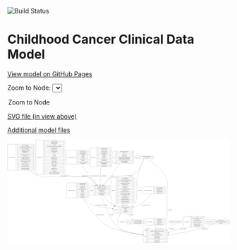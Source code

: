 <link rel='stylesheet' href="assets/style.css">
<link rel='stylesheet' href="https://unpkg.com/leaflet@1.5.1/dist/leaflet.css" integrity="sha512-xwE/Az9zrjBIphAcBb3F6JVqxf46+CDLwfLMHloNu6KEQCAWi6HcDUbeOfBIptF7tcCzusKFjFw2yuvEpDL9wQ==" crossorigin="">
<script type="text/javascript" src="https://code.jquery.com/jquery-3.2.1.min.js"></script>
<script type="text/javascript"  src="https://unpkg.com/leaflet@1.5.1/dist/leaflet.js"></script>
<script type="text/javascript" src="assets/actions.js"></script>

![Build Status](https://github.com/CBIIT/c3d-model/actions/workflows/model-test-and-deploy.yml/badge.svg)

# Childhood Cancer Clinical Data Model

[View model on GitHub Pages](https://cbiit.github.io/c3d-model/)


Zoom to Node: <select id="node_select">
  <option value="">Zoom to Node</option>
</select>
<div id="model"></div>

<p>
<a href="./model-desc/c3d-model.svg">SVG file (in view above)</a>
<p>
<a href="./model-desc">Additional model files</a>
<div id='graph' style='display:off;'>
<svg width="3748pt" height="1735pt"
 viewBox="0.00 0.00 3748.00 1735.00" xmlns="http://www.w3.org/2000/svg" xmlns:xlink="http://www.w3.org/1999/xlink">
<g id="graph0" class="graph" transform="scale(1 1) rotate(0) translate(4 1731)">
<title>Perl</title>
<polygon fill="#ffffff" stroke="transparent" points="-4,4 -4,-1731 3744,-1731 3744,4 -4,4"/>
<!-- clinical_measure_file -->
<g id="node1" class="node">
<title>clinical_measure_file</title>
<path fill="none" stroke="#000000" d="M1004.5,-754.5C1004.5,-754.5 1356.5,-754.5 1356.5,-754.5 1362.5,-754.5 1368.5,-760.5 1368.5,-766.5 1368.5,-766.5 1368.5,-995.5 1368.5,-995.5 1368.5,-1001.5 1362.5,-1007.5 1356.5,-1007.5 1356.5,-1007.5 1004.5,-1007.5 1004.5,-1007.5 998.5,-1007.5 992.5,-1001.5 992.5,-995.5 992.5,-995.5 992.5,-766.5 992.5,-766.5 992.5,-760.5 998.5,-754.5 1004.5,-754.5"/>
<text text-anchor="middle" x="1076" y="-877.3" font-family="Times,serif" font-size="14.00" fill="#000000">clinical_measure_file</text>
<polyline fill="none" stroke="#000000" points="1159.5,-754.5 1159.5,-1007.5 "/>
<text text-anchor="middle" x="1170" y="-877.3" font-family="Times,serif" font-size="14.00" fill="#000000"> </text>
<polyline fill="none" stroke="#000000" points="1180.5,-754.5 1180.5,-1007.5 "/>
<text text-anchor="middle" x="1264" y="-992.3" font-family="Times,serif" font-size="14.00" fill="#000000">checksum_algorithm</text>
<polyline fill="none" stroke="#000000" points="1180.5,-984.5 1347.5,-984.5 "/>
<text text-anchor="middle" x="1264" y="-969.3" font-family="Times,serif" font-size="14.00" fill="#000000">checksum_value</text>
<polyline fill="none" stroke="#000000" points="1180.5,-961.5 1347.5,-961.5 "/>
<text text-anchor="middle" x="1264" y="-946.3" font-family="Times,serif" font-size="14.00" fill="#000000">dcf_indexd_guid</text>
<polyline fill="none" stroke="#000000" points="1180.5,-938.5 1347.5,-938.5 "/>
<text text-anchor="middle" x="1264" y="-923.3" font-family="Times,serif" font-size="14.00" fill="#000000">file_description</text>
<polyline fill="none" stroke="#000000" points="1180.5,-915.5 1347.5,-915.5 "/>
<text text-anchor="middle" x="1264" y="-900.3" font-family="Times,serif" font-size="14.00" fill="#000000">file_mapping_level</text>
<polyline fill="none" stroke="#000000" points="1180.5,-892.5 1347.5,-892.5 "/>
<text text-anchor="middle" x="1264" y="-877.3" font-family="Times,serif" font-size="14.00" fill="#000000">file_name</text>
<polyline fill="none" stroke="#000000" points="1180.5,-869.5 1347.5,-869.5 "/>
<text text-anchor="middle" x="1264" y="-854.3" font-family="Times,serif" font-size="14.00" fill="#000000">file_size</text>
<polyline fill="none" stroke="#000000" points="1180.5,-846.5 1347.5,-846.5 "/>
<text text-anchor="middle" x="1264" y="-831.3" font-family="Times,serif" font-size="14.00" fill="#000000">file_type</text>
<polyline fill="none" stroke="#000000" points="1180.5,-823.5 1347.5,-823.5 "/>
<text text-anchor="middle" x="1264" y="-808.3" font-family="Times,serif" font-size="14.00" fill="#000000">file_url_in_cds</text>
<polyline fill="none" stroke="#000000" points="1180.5,-800.5 1347.5,-800.5 "/>
<text text-anchor="middle" x="1264" y="-785.3" font-family="Times,serif" font-size="14.00" fill="#000000">md5sum</text>
<polyline fill="none" stroke="#000000" points="1180.5,-777.5 1347.5,-777.5 "/>
<text text-anchor="middle" x="1264" y="-762.3" font-family="Times,serif" font-size="14.00" fill="#000000">participant_list</text>
<polyline fill="none" stroke="#000000" points="1347.5,-754.5 1347.5,-1007.5 "/>
<text text-anchor="middle" x="1358" y="-877.3" font-family="Times,serif" font-size="14.00" fill="#000000"> </text>
</g>
<!-- study -->
<g id="node7" class="node">
<title>study</title>
<path fill="none" stroke="#000000" d="M2299.5,-.5C2299.5,-.5 2689.5,-.5 2689.5,-.5 2695.5,-.5 2701.5,-6.5 2701.5,-12.5 2701.5,-12.5 2701.5,-195.5 2701.5,-195.5 2701.5,-201.5 2695.5,-207.5 2689.5,-207.5 2689.5,-207.5 2299.5,-207.5 2299.5,-207.5 2293.5,-207.5 2287.5,-201.5 2287.5,-195.5 2287.5,-195.5 2287.5,-12.5 2287.5,-12.5 2287.5,-6.5 2293.5,-.5 2299.5,-.5"/>
<text text-anchor="middle" x="2315.5" y="-100.3" font-family="Times,serif" font-size="14.00" fill="#000000">study</text>
<polyline fill="none" stroke="#000000" points="2343.5,-.5 2343.5,-207.5 "/>
<text text-anchor="middle" x="2354" y="-100.3" font-family="Times,serif" font-size="14.00" fill="#000000"> </text>
<polyline fill="none" stroke="#000000" points="2364.5,-.5 2364.5,-207.5 "/>
<text text-anchor="middle" x="2522.5" y="-192.3" font-family="Times,serif" font-size="14.00" fill="#000000">experimental_strategy_and_data_subtype</text>
<polyline fill="none" stroke="#000000" points="2364.5,-184.5 2680.5,-184.5 "/>
<text text-anchor="middle" x="2522.5" y="-169.3" font-family="Times,serif" font-size="14.00" fill="#000000">external_url</text>
<polyline fill="none" stroke="#000000" points="2364.5,-161.5 2680.5,-161.5 "/>
<text text-anchor="middle" x="2522.5" y="-146.3" font-family="Times,serif" font-size="14.00" fill="#000000">phs_accession</text>
<polyline fill="none" stroke="#000000" points="2364.5,-138.5 2680.5,-138.5 "/>
<text text-anchor="middle" x="2522.5" y="-123.3" font-family="Times,serif" font-size="14.00" fill="#000000">size_of_data_being_uploaded</text>
<polyline fill="none" stroke="#000000" points="2364.5,-115.5 2680.5,-115.5 "/>
<text text-anchor="middle" x="2522.5" y="-100.3" font-family="Times,serif" font-size="14.00" fill="#000000">study_acronym</text>
<polyline fill="none" stroke="#000000" points="2364.5,-92.5 2680.5,-92.5 "/>
<text text-anchor="middle" x="2522.5" y="-77.3" font-family="Times,serif" font-size="14.00" fill="#000000">study_data_types</text>
<polyline fill="none" stroke="#000000" points="2364.5,-69.5 2680.5,-69.5 "/>
<text text-anchor="middle" x="2522.5" y="-54.3" font-family="Times,serif" font-size="14.00" fill="#000000">study_description</text>
<polyline fill="none" stroke="#000000" points="2364.5,-46.5 2680.5,-46.5 "/>
<text text-anchor="middle" x="2522.5" y="-31.3" font-family="Times,serif" font-size="14.00" fill="#000000">study_name</text>
<polyline fill="none" stroke="#000000" points="2364.5,-23.5 2680.5,-23.5 "/>
<text text-anchor="middle" x="2522.5" y="-8.3" font-family="Times,serif" font-size="14.00" fill="#000000">study_short_title</text>
<polyline fill="none" stroke="#000000" points="2680.5,-.5 2680.5,-207.5 "/>
<text text-anchor="middle" x="2691" y="-100.3" font-family="Times,serif" font-size="14.00" fill="#000000"> </text>
</g>
<!-- clinical_measure_file&#45;&gt;study -->
<g id="edge11" class="edge">
<title>clinical_measure_file&#45;&gt;study</title>
<path fill="none" stroke="#000000" d="M1254.5766,-754.4316C1346.0625,-610.1925 1515.6215,-378.9617 1725.5,-259 1817.8944,-206.1895 2084.0739,-160.0922 2277.42,-132.1933"/>
<polygon fill="#000000" stroke="#000000" points="2278.0369,-135.6407 2287.4378,-130.7547 2277.0417,-128.7118 2278.0369,-135.6407"/>
<text text-anchor="middle" x="1559.5" y="-465.8" font-family="Times,serif" font-size="14.00" fill="#000000">of_clinical_measure_file</text>
</g>
<!-- participant -->
<g id="node10" class="node">
<title>participant</title>
<path fill="none" stroke="#000000" d="M1789.5,-495.5C1789.5,-495.5 2093.5,-495.5 2093.5,-495.5 2099.5,-495.5 2105.5,-501.5 2105.5,-507.5 2105.5,-507.5 2105.5,-598.5 2105.5,-598.5 2105.5,-604.5 2099.5,-610.5 2093.5,-610.5 2093.5,-610.5 1789.5,-610.5 1789.5,-610.5 1783.5,-610.5 1777.5,-604.5 1777.5,-598.5 1777.5,-598.5 1777.5,-507.5 1777.5,-507.5 1777.5,-501.5 1783.5,-495.5 1789.5,-495.5"/>
<text text-anchor="middle" x="1825.5" y="-549.3" font-family="Times,serif" font-size="14.00" fill="#000000">participant</text>
<polyline fill="none" stroke="#000000" points="1873.5,-495.5 1873.5,-610.5 "/>
<text text-anchor="middle" x="1884" y="-549.3" font-family="Times,serif" font-size="14.00" fill="#000000"> </text>
<polyline fill="none" stroke="#000000" points="1894.5,-495.5 1894.5,-610.5 "/>
<text text-anchor="middle" x="1989.5" y="-595.3" font-family="Times,serif" font-size="14.00" fill="#000000">alternate_participant_id</text>
<polyline fill="none" stroke="#000000" points="1894.5,-587.5 2084.5,-587.5 "/>
<text text-anchor="middle" x="1989.5" y="-572.3" font-family="Times,serif" font-size="14.00" fill="#000000">ethnicity</text>
<polyline fill="none" stroke="#000000" points="1894.5,-564.5 2084.5,-564.5 "/>
<text text-anchor="middle" x="1989.5" y="-549.3" font-family="Times,serif" font-size="14.00" fill="#000000">gender</text>
<polyline fill="none" stroke="#000000" points="1894.5,-541.5 2084.5,-541.5 "/>
<text text-anchor="middle" x="1989.5" y="-526.3" font-family="Times,serif" font-size="14.00" fill="#000000">participant_id</text>
<polyline fill="none" stroke="#000000" points="1894.5,-518.5 2084.5,-518.5 "/>
<text text-anchor="middle" x="1989.5" y="-503.3" font-family="Times,serif" font-size="14.00" fill="#000000">race</text>
<polyline fill="none" stroke="#000000" points="2084.5,-495.5 2084.5,-610.5 "/>
<text text-anchor="middle" x="2095" y="-549.3" font-family="Times,serif" font-size="14.00" fill="#000000"> </text>
</g>
<!-- clinical_measure_file&#45;&gt;participant -->
<g id="edge18" class="edge">
<title>clinical_measure_file&#45;&gt;participant</title>
<path fill="none" stroke="#000000" d="M1272.4637,-754.4478C1302.601,-720.2989 1338.4759,-686.1614 1377.5,-662 1441.5703,-622.3316 1626.5404,-591.513 1767.3427,-572.9195"/>
<polygon fill="#000000" stroke="#000000" points="1767.9412,-576.3711 1777.4019,-571.6019 1767.032,-569.4304 1767.9412,-576.3711"/>
<text text-anchor="middle" x="1583" y="-632.8" font-family="Times,serif" font-size="14.00" fill="#000000">of_clinical_measure_file_participant</text>
</g>
<!-- therapeutic_procedure -->
<g id="node2" class="node">
<title>therapeutic_procedure</title>
<path fill="none" stroke="#000000" d="M2292,-823.5C2292,-823.5 2649,-823.5 2649,-823.5 2655,-823.5 2661,-829.5 2661,-835.5 2661,-835.5 2661,-926.5 2661,-926.5 2661,-932.5 2655,-938.5 2649,-938.5 2649,-938.5 2292,-938.5 2292,-938.5 2286,-938.5 2280,-932.5 2280,-926.5 2280,-926.5 2280,-835.5 2280,-835.5 2280,-829.5 2286,-823.5 2292,-823.5"/>
<text text-anchor="middle" x="2370.5" y="-877.3" font-family="Times,serif" font-size="14.00" fill="#000000">therapeutic_procedure</text>
<polyline fill="none" stroke="#000000" points="2461,-823.5 2461,-938.5 "/>
<text text-anchor="middle" x="2471.5" y="-877.3" font-family="Times,serif" font-size="14.00" fill="#000000"> </text>
<polyline fill="none" stroke="#000000" points="2482,-823.5 2482,-938.5 "/>
<text text-anchor="middle" x="2561" y="-923.3" font-family="Times,serif" font-size="14.00" fill="#000000">days_to_treatment</text>
<polyline fill="none" stroke="#000000" points="2482,-915.5 2640,-915.5 "/>
<text text-anchor="middle" x="2561" y="-900.3" font-family="Times,serif" font-size="14.00" fill="#000000">therapeutic_agents</text>
<polyline fill="none" stroke="#000000" points="2482,-892.5 2640,-892.5 "/>
<text text-anchor="middle" x="2561" y="-877.3" font-family="Times,serif" font-size="14.00" fill="#000000">treatment_id</text>
<polyline fill="none" stroke="#000000" points="2482,-869.5 2640,-869.5 "/>
<text text-anchor="middle" x="2561" y="-854.3" font-family="Times,serif" font-size="14.00" fill="#000000">treatment_outcome</text>
<polyline fill="none" stroke="#000000" points="2482,-846.5 2640,-846.5 "/>
<text text-anchor="middle" x="2561" y="-831.3" font-family="Times,serif" font-size="14.00" fill="#000000">treatment_type</text>
<polyline fill="none" stroke="#000000" points="2640,-823.5 2640,-938.5 "/>
<text text-anchor="middle" x="2650.5" y="-877.3" font-family="Times,serif" font-size="14.00" fill="#000000"> </text>
</g>
<!-- therapeutic_procedure&#45;&gt;participant -->
<g id="edge17" class="edge">
<title>therapeutic_procedure&#45;&gt;participant</title>
<path fill="none" stroke="#000000" d="M2427.3318,-823.1627C2389.0618,-775.0391 2329.4522,-707.3148 2265.5,-662 2220.9392,-630.4255 2166.5491,-607.4664 2115.1542,-591.0088"/>
<polygon fill="#000000" stroke="#000000" points="2116.1846,-587.6639 2105.5955,-588.0108 2114.0898,-594.3431 2116.1846,-587.6639"/>
<text text-anchor="middle" x="2327.5" y="-632.8" font-family="Times,serif" font-size="14.00" fill="#000000">of_therapeutic_procedure</text>
</g>
<!-- pdx -->
<g id="node3" class="node">
<title>pdx</title>
<path fill="none" stroke="#000000" d="M1784,-1335.5C1784,-1335.5 2113,-1335.5 2113,-1335.5 2119,-1335.5 2125,-1341.5 2125,-1347.5 2125,-1347.5 2125,-1530.5 2125,-1530.5 2125,-1536.5 2119,-1542.5 2113,-1542.5 2113,-1542.5 1784,-1542.5 1784,-1542.5 1778,-1542.5 1772,-1536.5 1772,-1530.5 1772,-1530.5 1772,-1347.5 1772,-1347.5 1772,-1341.5 1778,-1335.5 1784,-1335.5"/>
<text text-anchor="middle" x="1793.5" y="-1435.3" font-family="Times,serif" font-size="14.00" fill="#000000">pdx</text>
<polyline fill="none" stroke="#000000" points="1815,-1335.5 1815,-1542.5 "/>
<text text-anchor="middle" x="1825.5" y="-1435.3" font-family="Times,serif" font-size="14.00" fill="#000000"> </text>
<polyline fill="none" stroke="#000000" points="1836,-1335.5 1836,-1542.5 "/>
<text text-anchor="middle" x="1970" y="-1527.3" font-family="Times,serif" font-size="14.00" fill="#000000">injection_type_and_site</text>
<polyline fill="none" stroke="#000000" points="1836,-1519.5 2104,-1519.5 "/>
<text text-anchor="middle" x="1970" y="-1504.3" font-family="Times,serif" font-size="14.00" fill="#000000">model_id</text>
<polyline fill="none" stroke="#000000" points="1836,-1496.5 2104,-1496.5 "/>
<text text-anchor="middle" x="1970" y="-1481.3" font-family="Times,serif" font-size="14.00" fill="#000000">model_type</text>
<polyline fill="none" stroke="#000000" points="1836,-1473.5 2104,-1473.5 "/>
<text text-anchor="middle" x="1970" y="-1458.3" font-family="Times,serif" font-size="14.00" fill="#000000">mouse_strain</text>
<polyline fill="none" stroke="#000000" points="1836,-1450.5 2104,-1450.5 "/>
<text text-anchor="middle" x="1970" y="-1435.3" font-family="Times,serif" font-size="14.00" fill="#000000">strain_immune_system_humanized</text>
<polyline fill="none" stroke="#000000" points="1836,-1427.5 2104,-1427.5 "/>
<text text-anchor="middle" x="1970" y="-1412.3" font-family="Times,serif" font-size="14.00" fill="#000000">tumor_characterization_method</text>
<polyline fill="none" stroke="#000000" points="1836,-1404.5 2104,-1404.5 "/>
<text text-anchor="middle" x="1970" y="-1389.3" font-family="Times,serif" font-size="14.00" fill="#000000">tumor_not_mus_or_ebv_origin</text>
<polyline fill="none" stroke="#000000" points="1836,-1381.5 2104,-1381.5 "/>
<text text-anchor="middle" x="1970" y="-1366.3" font-family="Times,serif" font-size="14.00" fill="#000000">tumor_preparation</text>
<polyline fill="none" stroke="#000000" points="1836,-1358.5 2104,-1358.5 "/>
<text text-anchor="middle" x="1970" y="-1343.3" font-family="Times,serif" font-size="14.00" fill="#000000">type_of_humanization</text>
<polyline fill="none" stroke="#000000" points="2104,-1335.5 2104,-1542.5 "/>
<text text-anchor="middle" x="2114.5" y="-1435.3" font-family="Times,serif" font-size="14.00" fill="#000000"> </text>
</g>
<!-- sample -->
<g id="node6" class="node">
<title>sample</title>
<path fill="none" stroke="#000000" d="M1398.5,-800.5C1398.5,-800.5 1712.5,-800.5 1712.5,-800.5 1718.5,-800.5 1724.5,-806.5 1724.5,-812.5 1724.5,-812.5 1724.5,-949.5 1724.5,-949.5 1724.5,-955.5 1718.5,-961.5 1712.5,-961.5 1712.5,-961.5 1398.5,-961.5 1398.5,-961.5 1392.5,-961.5 1386.5,-955.5 1386.5,-949.5 1386.5,-949.5 1386.5,-812.5 1386.5,-812.5 1386.5,-806.5 1392.5,-800.5 1398.5,-800.5"/>
<text text-anchor="middle" x="1420.5" y="-877.3" font-family="Times,serif" font-size="14.00" fill="#000000">sample</text>
<polyline fill="none" stroke="#000000" points="1454.5,-800.5 1454.5,-961.5 "/>
<text text-anchor="middle" x="1465" y="-877.3" font-family="Times,serif" font-size="14.00" fill="#000000"> </text>
<polyline fill="none" stroke="#000000" points="1475.5,-800.5 1475.5,-961.5 "/>
<text text-anchor="middle" x="1589.5" y="-946.3" font-family="Times,serif" font-size="14.00" fill="#000000">alternate_sample_id</text>
<polyline fill="none" stroke="#000000" points="1475.5,-938.5 1703.5,-938.5 "/>
<text text-anchor="middle" x="1589.5" y="-923.3" font-family="Times,serif" font-size="14.00" fill="#000000">participant_age_at_collection</text>
<polyline fill="none" stroke="#000000" points="1475.5,-915.5 1703.5,-915.5 "/>
<text text-anchor="middle" x="1589.5" y="-900.3" font-family="Times,serif" font-size="14.00" fill="#000000">sample_anatomic_site</text>
<polyline fill="none" stroke="#000000" points="1475.5,-892.5 1703.5,-892.5 "/>
<text text-anchor="middle" x="1589.5" y="-877.3" font-family="Times,serif" font-size="14.00" fill="#000000">sample_description</text>
<polyline fill="none" stroke="#000000" points="1475.5,-869.5 1703.5,-869.5 "/>
<text text-anchor="middle" x="1589.5" y="-854.3" font-family="Times,serif" font-size="14.00" fill="#000000">sample_id</text>
<polyline fill="none" stroke="#000000" points="1475.5,-846.5 1703.5,-846.5 "/>
<text text-anchor="middle" x="1589.5" y="-831.3" font-family="Times,serif" font-size="14.00" fill="#000000">sample_tumor_status</text>
<polyline fill="none" stroke="#000000" points="1475.5,-823.5 1703.5,-823.5 "/>
<text text-anchor="middle" x="1589.5" y="-808.3" font-family="Times,serif" font-size="14.00" fill="#000000">sample_type</text>
<polyline fill="none" stroke="#000000" points="1703.5,-800.5 1703.5,-961.5 "/>
<text text-anchor="middle" x="1714" y="-877.3" font-family="Times,serif" font-size="14.00" fill="#000000"> </text>
</g>
<!-- pdx&#45;&gt;sample -->
<g id="edge5" class="edge">
<title>pdx&#45;&gt;sample</title>
<path fill="none" stroke="#000000" d="M1884.4096,-1335.3661C1849.432,-1279.9515 1804.7512,-1210.9706 1762.5,-1151 1718.898,-1089.1122 1667.0682,-1021.5148 1626.1788,-969.4381"/>
<polygon fill="#000000" stroke="#000000" points="1628.9035,-967.2408 1619.9708,-961.5436 1623.4011,-971.5678 1628.9035,-967.2408"/>
<text text-anchor="middle" x="1771.5" y="-1121.8" font-family="Times,serif" font-size="14.00" fill="#000000">of_pdx</text>
</g>
<!-- sample_diagnosis -->
<g id="node4" class="node">
<title>sample_diagnosis</title>
<path fill="none" stroke="#000000" d="M12,-1220.5C12,-1220.5 445,-1220.5 445,-1220.5 451,-1220.5 457,-1226.5 457,-1232.5 457,-1232.5 457,-1645.5 457,-1645.5 457,-1651.5 451,-1657.5 445,-1657.5 445,-1657.5 12,-1657.5 12,-1657.5 6,-1657.5 0,-1651.5 0,-1645.5 0,-1645.5 0,-1232.5 0,-1232.5 0,-1226.5 6,-1220.5 12,-1220.5"/>
<text text-anchor="middle" x="71.5" y="-1435.3" font-family="Times,serif" font-size="14.00" fill="#000000">sample_diagnosis</text>
<polyline fill="none" stroke="#000000" points="143,-1220.5 143,-1657.5 "/>
<text text-anchor="middle" x="153.5" y="-1435.3" font-family="Times,serif" font-size="14.00" fill="#000000"> </text>
<polyline fill="none" stroke="#000000" points="164,-1220.5 164,-1657.5 "/>
<text text-anchor="middle" x="300" y="-1642.3" font-family="Times,serif" font-size="14.00" fill="#000000">age_at_diagnosis</text>
<polyline fill="none" stroke="#000000" points="164,-1634.5 436,-1634.5 "/>
<text text-anchor="middle" x="300" y="-1619.3" font-family="Times,serif" font-size="14.00" fill="#000000">days_to_last_followup</text>
<polyline fill="none" stroke="#000000" points="164,-1611.5 436,-1611.5 "/>
<text text-anchor="middle" x="300" y="-1596.3" font-family="Times,serif" font-size="14.00" fill="#000000">days_to_last_known_disease_status</text>
<polyline fill="none" stroke="#000000" points="164,-1588.5 436,-1588.5 "/>
<text text-anchor="middle" x="300" y="-1573.3" font-family="Times,serif" font-size="14.00" fill="#000000">days_to_recurrence</text>
<polyline fill="none" stroke="#000000" points="164,-1565.5 436,-1565.5 "/>
<text text-anchor="middle" x="300" y="-1550.3" font-family="Times,serif" font-size="14.00" fill="#000000">diagnosis_finer_resolution</text>
<polyline fill="none" stroke="#000000" points="164,-1542.5 436,-1542.5 "/>
<text text-anchor="middle" x="300" y="-1527.3" font-family="Times,serif" font-size="14.00" fill="#000000">diagnosis_icd_cm</text>
<polyline fill="none" stroke="#000000" points="164,-1519.5 436,-1519.5 "/>
<text text-anchor="middle" x="300" y="-1504.3" font-family="Times,serif" font-size="14.00" fill="#000000">diagnosis_icd_o</text>
<polyline fill="none" stroke="#000000" points="164,-1496.5 436,-1496.5 "/>
<text text-anchor="middle" x="300" y="-1481.3" font-family="Times,serif" font-size="14.00" fill="#000000">last_known_disease_status</text>
<polyline fill="none" stroke="#000000" points="164,-1473.5 436,-1473.5 "/>
<text text-anchor="middle" x="300" y="-1458.3" font-family="Times,serif" font-size="14.00" fill="#000000">primary_site</text>
<polyline fill="none" stroke="#000000" points="164,-1450.5 436,-1450.5 "/>
<text text-anchor="middle" x="300" y="-1435.3" font-family="Times,serif" font-size="14.00" fill="#000000">progression_or_recurrence</text>
<polyline fill="none" stroke="#000000" points="164,-1427.5 436,-1427.5 "/>
<text text-anchor="middle" x="300" y="-1412.3" font-family="Times,serif" font-size="14.00" fill="#000000">sample_diagnosis_id</text>
<polyline fill="none" stroke="#000000" points="164,-1404.5 436,-1404.5 "/>
<text text-anchor="middle" x="300" y="-1389.3" font-family="Times,serif" font-size="14.00" fill="#000000">site_of_resection_or_biopsy</text>
<polyline fill="none" stroke="#000000" points="164,-1381.5 436,-1381.5 "/>
<text text-anchor="middle" x="300" y="-1366.3" font-family="Times,serif" font-size="14.00" fill="#000000">tissue_or_organ_of_origin</text>
<polyline fill="none" stroke="#000000" points="164,-1358.5 436,-1358.5 "/>
<text text-anchor="middle" x="300" y="-1343.3" font-family="Times,serif" font-size="14.00" fill="#000000">tumor_grade</text>
<polyline fill="none" stroke="#000000" points="164,-1335.5 436,-1335.5 "/>
<text text-anchor="middle" x="300" y="-1320.3" font-family="Times,serif" font-size="14.00" fill="#000000">tumor_incidence_type</text>
<polyline fill="none" stroke="#000000" points="164,-1312.5 436,-1312.5 "/>
<text text-anchor="middle" x="300" y="-1297.3" font-family="Times,serif" font-size="14.00" fill="#000000">tumor_morphology</text>
<polyline fill="none" stroke="#000000" points="164,-1289.5 436,-1289.5 "/>
<text text-anchor="middle" x="300" y="-1274.3" font-family="Times,serif" font-size="14.00" fill="#000000">tumor_stage_clinical_m</text>
<polyline fill="none" stroke="#000000" points="164,-1266.5 436,-1266.5 "/>
<text text-anchor="middle" x="300" y="-1251.3" font-family="Times,serif" font-size="14.00" fill="#000000">tumor_stage_clinical_n</text>
<polyline fill="none" stroke="#000000" points="164,-1243.5 436,-1243.5 "/>
<text text-anchor="middle" x="300" y="-1228.3" font-family="Times,serif" font-size="14.00" fill="#000000">tumor_stage_clinical_t</text>
<polyline fill="none" stroke="#000000" points="436,-1220.5 436,-1657.5 "/>
<text text-anchor="middle" x="446.5" y="-1435.3" font-family="Times,serif" font-size="14.00" fill="#000000"> </text>
</g>
<!-- sample_diagnosis&#45;&gt;sample -->
<g id="edge15" class="edge">
<title>sample_diagnosis&#45;&gt;sample</title>
<path fill="none" stroke="#000000" d="M374.4382,-1220.2323C401.5898,-1192.9114 432.0745,-1168.4769 465.5,-1151 625.5404,-1067.321 690.2113,-1128.5399 870.5,-1118 926.7727,-1114.7102 1327.0382,-1125.1207 1377.5,-1100 1433.3588,-1072.1926 1477.6926,-1017.8539 1508.1441,-970.2628"/>
<polygon fill="#000000" stroke="#000000" points="1511.123,-972.1004 1513.4785,-961.7707 1505.1955,-968.3769 1511.123,-972.1004"/>
<text text-anchor="middle" x="944.5" y="-1121.8" font-family="Times,serif" font-size="14.00" fill="#000000">of_sample_diagnosis</text>
</g>
<!-- sequencing_file -->
<g id="node5" class="node">
<title>sequencing_file</title>
<path fill="none" stroke="#000000" d="M487,-1151.5C487,-1151.5 956,-1151.5 956,-1151.5 962,-1151.5 968,-1157.5 968,-1163.5 968,-1163.5 968,-1714.5 968,-1714.5 968,-1720.5 962,-1726.5 956,-1726.5 956,-1726.5 487,-1726.5 487,-1726.5 481,-1726.5 475,-1720.5 475,-1714.5 475,-1714.5 475,-1163.5 475,-1163.5 475,-1157.5 481,-1151.5 487,-1151.5"/>
<text text-anchor="middle" x="539" y="-1435.3" font-family="Times,serif" font-size="14.00" fill="#000000">sequencing_file</text>
<polyline fill="none" stroke="#000000" points="603,-1151.5 603,-1726.5 "/>
<text text-anchor="middle" x="613.5" y="-1435.3" font-family="Times,serif" font-size="14.00" fill="#000000"> </text>
<polyline fill="none" stroke="#000000" points="624,-1151.5 624,-1726.5 "/>
<text text-anchor="middle" x="785.5" y="-1711.3" font-family="Times,serif" font-size="14.00" fill="#000000">avg_read_length</text>
<polyline fill="none" stroke="#000000" points="624,-1703.5 947,-1703.5 "/>
<text text-anchor="middle" x="785.5" y="-1688.3" font-family="Times,serif" font-size="14.00" fill="#000000">checksum_algorithm</text>
<polyline fill="none" stroke="#000000" points="624,-1680.5 947,-1680.5 "/>
<text text-anchor="middle" x="785.5" y="-1665.3" font-family="Times,serif" font-size="14.00" fill="#000000">checksum_value</text>
<polyline fill="none" stroke="#000000" points="624,-1657.5 947,-1657.5 "/>
<text text-anchor="middle" x="785.5" y="-1642.3" font-family="Times,serif" font-size="14.00" fill="#000000">coverage</text>
<polyline fill="none" stroke="#000000" points="624,-1634.5 947,-1634.5 "/>
<text text-anchor="middle" x="785.5" y="-1619.3" font-family="Times,serif" font-size="14.00" fill="#000000">custom_assembly_fasta_file_for_alignment</text>
<polyline fill="none" stroke="#000000" points="624,-1611.5 947,-1611.5 "/>
<text text-anchor="middle" x="785.5" y="-1596.3" font-family="Times,serif" font-size="14.00" fill="#000000">dcf_indexd_guid</text>
<polyline fill="none" stroke="#000000" points="624,-1588.5 947,-1588.5 "/>
<text text-anchor="middle" x="785.5" y="-1573.3" font-family="Times,serif" font-size="14.00" fill="#000000">design_description</text>
<polyline fill="none" stroke="#000000" points="624,-1565.5 947,-1565.5 "/>
<text text-anchor="middle" x="785.5" y="-1550.3" font-family="Times,serif" font-size="14.00" fill="#000000">file_description</text>
<polyline fill="none" stroke="#000000" points="624,-1542.5 947,-1542.5 "/>
<text text-anchor="middle" x="785.5" y="-1527.3" font-family="Times,serif" font-size="14.00" fill="#000000">file_mapping_level</text>
<polyline fill="none" stroke="#000000" points="624,-1519.5 947,-1519.5 "/>
<text text-anchor="middle" x="785.5" y="-1504.3" font-family="Times,serif" font-size="14.00" fill="#000000">file_name</text>
<polyline fill="none" stroke="#000000" points="624,-1496.5 947,-1496.5 "/>
<text text-anchor="middle" x="785.5" y="-1481.3" font-family="Times,serif" font-size="14.00" fill="#000000">file_size</text>
<polyline fill="none" stroke="#000000" points="624,-1473.5 947,-1473.5 "/>
<text text-anchor="middle" x="785.5" y="-1458.3" font-family="Times,serif" font-size="14.00" fill="#000000">file_type</text>
<polyline fill="none" stroke="#000000" points="624,-1450.5 947,-1450.5 "/>
<text text-anchor="middle" x="785.5" y="-1435.3" font-family="Times,serif" font-size="14.00" fill="#000000">file_url_in_cds</text>
<polyline fill="none" stroke="#000000" points="624,-1427.5 947,-1427.5 "/>
<text text-anchor="middle" x="785.5" y="-1412.3" font-family="Times,serif" font-size="14.00" fill="#000000">instrument_model</text>
<polyline fill="none" stroke="#000000" points="624,-1404.5 947,-1404.5 "/>
<text text-anchor="middle" x="785.5" y="-1389.3" font-family="Times,serif" font-size="14.00" fill="#000000">library_id</text>
<polyline fill="none" stroke="#000000" points="624,-1381.5 947,-1381.5 "/>
<text text-anchor="middle" x="785.5" y="-1366.3" font-family="Times,serif" font-size="14.00" fill="#000000">library_layout</text>
<polyline fill="none" stroke="#000000" points="624,-1358.5 947,-1358.5 "/>
<text text-anchor="middle" x="785.5" y="-1343.3" font-family="Times,serif" font-size="14.00" fill="#000000">library_selection</text>
<polyline fill="none" stroke="#000000" points="624,-1335.5 947,-1335.5 "/>
<text text-anchor="middle" x="785.5" y="-1320.3" font-family="Times,serif" font-size="14.00" fill="#000000">library_source</text>
<polyline fill="none" stroke="#000000" points="624,-1312.5 947,-1312.5 "/>
<text text-anchor="middle" x="785.5" y="-1297.3" font-family="Times,serif" font-size="14.00" fill="#000000">library_strategy</text>
<polyline fill="none" stroke="#000000" points="624,-1289.5 947,-1289.5 "/>
<text text-anchor="middle" x="785.5" y="-1274.3" font-family="Times,serif" font-size="14.00" fill="#000000">md5sum</text>
<polyline fill="none" stroke="#000000" points="624,-1266.5 947,-1266.5 "/>
<text text-anchor="middle" x="785.5" y="-1251.3" font-family="Times,serif" font-size="14.00" fill="#000000">number_of_bp</text>
<polyline fill="none" stroke="#000000" points="624,-1243.5 947,-1243.5 "/>
<text text-anchor="middle" x="785.5" y="-1228.3" font-family="Times,serif" font-size="14.00" fill="#000000">number_of_reads</text>
<polyline fill="none" stroke="#000000" points="624,-1220.5 947,-1220.5 "/>
<text text-anchor="middle" x="785.5" y="-1205.3" font-family="Times,serif" font-size="14.00" fill="#000000">platform</text>
<polyline fill="none" stroke="#000000" points="624,-1197.5 947,-1197.5 "/>
<text text-anchor="middle" x="785.5" y="-1182.3" font-family="Times,serif" font-size="14.00" fill="#000000">reference_genome_assembly</text>
<polyline fill="none" stroke="#000000" points="624,-1174.5 947,-1174.5 "/>
<text text-anchor="middle" x="785.5" y="-1159.3" font-family="Times,serif" font-size="14.00" fill="#000000">sequence_alignment_software</text>
<polyline fill="none" stroke="#000000" points="947,-1151.5 947,-1726.5 "/>
<text text-anchor="middle" x="957.5" y="-1435.3" font-family="Times,serif" font-size="14.00" fill="#000000"> </text>
</g>
<!-- sequencing_file&#45;&gt;sample -->
<g id="edge6" class="edge">
<title>sequencing_file&#45;&gt;sample</title>
<path fill="none" stroke="#000000" d="M968.1364,-1155.5788C970.9078,-1154.0098 973.6958,-1152.4829 976.5,-1151 1079.0826,-1096.7553 1120.3842,-1132.6297 1235.5,-1118 1298.6085,-1109.9797 1321.8926,-1130.9003 1377.5,-1100 1431.3246,-1070.0904 1475.2011,-1016.7664 1505.9247,-970.2261"/>
<polygon fill="#000000" stroke="#000000" points="1509.0004,-971.916 1511.5079,-961.6221 1503.1284,-968.1056 1509.0004,-971.916"/>
<text text-anchor="middle" x="1302" y="-1121.8" font-family="Times,serif" font-size="14.00" fill="#000000">of_sequencing_file</text>
</g>
<!-- sample&#45;&gt;study -->
<g id="edge20" class="edge">
<title>sample&#45;&gt;study</title>
<path fill="none" stroke="#000000" d="M1578.6945,-800.2785C1618.1219,-673.8077 1708.0709,-426.1603 1850.5,-259 1905.7008,-194.2142 2112.3826,-152.5266 2276.909,-128.886"/>
<polygon fill="#000000" stroke="#000000" points="2277.7782,-132.2977 2287.1859,-127.4248 2276.7928,-125.3674 2277.7782,-132.2977"/>
<text text-anchor="middle" x="1753" y="-465.8" font-family="Times,serif" font-size="14.00" fill="#000000">of_sample</text>
</g>
<!-- sample&#45;&gt;participant -->
<g id="edge21" class="edge">
<title>sample&#45;&gt;participant</title>
<path fill="none" stroke="#000000" d="M1608.6597,-800.4875C1640.9743,-755.8109 1685.2372,-701.4693 1733.5,-662 1754.5104,-644.8177 1778.6599,-629.2005 1802.8949,-615.4965"/>
<polygon fill="#000000" stroke="#000000" points="1804.7815,-618.4523 1811.8218,-610.5348 1801.3808,-612.3338 1804.7815,-618.4523"/>
<text text-anchor="middle" x="1812" y="-632.8" font-family="Times,serif" font-size="14.00" fill="#000000">of_sample</text>
</g>
<!-- methylation_array_file -->
<g id="node8" class="node">
<title>methylation_array_file</title>
<path fill="none" stroke="#000000" d="M998,-1324C998,-1324 1365,-1324 1365,-1324 1371,-1324 1377,-1330 1377,-1336 1377,-1336 1377,-1542 1377,-1542 1377,-1548 1371,-1554 1365,-1554 1365,-1554 998,-1554 998,-1554 992,-1554 986,-1548 986,-1542 986,-1542 986,-1336 986,-1336 986,-1330 992,-1324 998,-1324"/>
<text text-anchor="middle" x="1075" y="-1435.3" font-family="Times,serif" font-size="14.00" fill="#000000">methylation_array_file</text>
<polyline fill="none" stroke="#000000" points="1164,-1324 1164,-1554 "/>
<text text-anchor="middle" x="1174.5" y="-1435.3" font-family="Times,serif" font-size="14.00" fill="#000000"> </text>
<polyline fill="none" stroke="#000000" points="1185,-1324 1185,-1554 "/>
<text text-anchor="middle" x="1270.5" y="-1538.8" font-family="Times,serif" font-size="14.00" fill="#000000">dcf_indexd_guid</text>
<polyline fill="none" stroke="#000000" points="1185,-1531 1356,-1531 "/>
<text text-anchor="middle" x="1270.5" y="-1515.8" font-family="Times,serif" font-size="14.00" fill="#000000">file_description</text>
<polyline fill="none" stroke="#000000" points="1185,-1508 1356,-1508 "/>
<text text-anchor="middle" x="1270.5" y="-1492.8" font-family="Times,serif" font-size="14.00" fill="#000000">file_mapping_level</text>
<polyline fill="none" stroke="#000000" points="1185,-1485 1356,-1485 "/>
<text text-anchor="middle" x="1270.5" y="-1469.8" font-family="Times,serif" font-size="14.00" fill="#000000">file_name</text>
<polyline fill="none" stroke="#000000" points="1185,-1462 1356,-1462 "/>
<text text-anchor="middle" x="1270.5" y="-1446.8" font-family="Times,serif" font-size="14.00" fill="#000000">file_size</text>
<polyline fill="none" stroke="#000000" points="1185,-1439 1356,-1439 "/>
<text text-anchor="middle" x="1270.5" y="-1423.8" font-family="Times,serif" font-size="14.00" fill="#000000">file_type</text>
<polyline fill="none" stroke="#000000" points="1185,-1416 1356,-1416 "/>
<text text-anchor="middle" x="1270.5" y="-1400.8" font-family="Times,serif" font-size="14.00" fill="#000000">file_url_in_cds</text>
<polyline fill="none" stroke="#000000" points="1185,-1393 1356,-1393 "/>
<text text-anchor="middle" x="1270.5" y="-1377.8" font-family="Times,serif" font-size="14.00" fill="#000000">md5sum</text>
<polyline fill="none" stroke="#000000" points="1185,-1370 1356,-1370 "/>
<text text-anchor="middle" x="1270.5" y="-1354.8" font-family="Times,serif" font-size="14.00" fill="#000000">methylation_platform</text>
<polyline fill="none" stroke="#000000" points="1185,-1347 1356,-1347 "/>
<text text-anchor="middle" x="1270.5" y="-1331.8" font-family="Times,serif" font-size="14.00" fill="#000000">reporter_label</text>
<polyline fill="none" stroke="#000000" points="1356,-1324 1356,-1554 "/>
<text text-anchor="middle" x="1366.5" y="-1435.3" font-family="Times,serif" font-size="14.00" fill="#000000"> </text>
</g>
<!-- methylation_array_file&#45;&gt;sample -->
<g id="edge19" class="edge">
<title>methylation_array_file&#45;&gt;sample</title>
<path fill="none" stroke="#000000" d="M1248.2773,-1323.6677C1285.0145,-1261.7823 1332.2216,-1184.7298 1377.5,-1118 1411.5679,-1067.7919 1452.0146,-1013.5566 1485.7369,-969.6551"/>
<polygon fill="#000000" stroke="#000000" points="1488.6256,-971.6403 1491.9522,-961.5813 1483.0788,-967.3703 1488.6256,-971.6403"/>
<text text-anchor="middle" x="1469" y="-1121.8" font-family="Times,serif" font-size="14.00" fill="#000000">of_methylation_array_file</text>
</g>
<!-- imaging_file -->
<g id="node9" class="node">
<title>imaging_file</title>
<path fill="none" stroke="#000000" d="M1407.5,-1278C1407.5,-1278 1741.5,-1278 1741.5,-1278 1747.5,-1278 1753.5,-1284 1753.5,-1290 1753.5,-1290 1753.5,-1588 1753.5,-1588 1753.5,-1594 1747.5,-1600 1741.5,-1600 1741.5,-1600 1407.5,-1600 1407.5,-1600 1401.5,-1600 1395.5,-1594 1395.5,-1588 1395.5,-1588 1395.5,-1290 1395.5,-1290 1395.5,-1284 1401.5,-1278 1407.5,-1278"/>
<text text-anchor="middle" x="1447.5" y="-1435.3" font-family="Times,serif" font-size="14.00" fill="#000000">imaging_file</text>
<polyline fill="none" stroke="#000000" points="1499.5,-1278 1499.5,-1600 "/>
<text text-anchor="middle" x="1510" y="-1435.3" font-family="Times,serif" font-size="14.00" fill="#000000"> </text>
<polyline fill="none" stroke="#000000" points="1520.5,-1278 1520.5,-1600 "/>
<text text-anchor="middle" x="1626.5" y="-1584.8" font-family="Times,serif" font-size="14.00" fill="#000000">checksum_algorithm</text>
<polyline fill="none" stroke="#000000" points="1520.5,-1577 1732.5,-1577 "/>
<text text-anchor="middle" x="1626.5" y="-1561.8" font-family="Times,serif" font-size="14.00" fill="#000000">checksum_value</text>
<polyline fill="none" stroke="#000000" points="1520.5,-1554 1732.5,-1554 "/>
<text text-anchor="middle" x="1626.5" y="-1538.8" font-family="Times,serif" font-size="14.00" fill="#000000">dcf_indexd_guid</text>
<polyline fill="none" stroke="#000000" points="1520.5,-1531 1732.5,-1531 "/>
<text text-anchor="middle" x="1626.5" y="-1515.8" font-family="Times,serif" font-size="14.00" fill="#000000">file_description</text>
<polyline fill="none" stroke="#000000" points="1520.5,-1508 1732.5,-1508 "/>
<text text-anchor="middle" x="1626.5" y="-1492.8" font-family="Times,serif" font-size="14.00" fill="#000000">file_mapping_level</text>
<polyline fill="none" stroke="#000000" points="1520.5,-1485 1732.5,-1485 "/>
<text text-anchor="middle" x="1626.5" y="-1469.8" font-family="Times,serif" font-size="14.00" fill="#000000">file_name</text>
<polyline fill="none" stroke="#000000" points="1520.5,-1462 1732.5,-1462 "/>
<text text-anchor="middle" x="1626.5" y="-1446.8" font-family="Times,serif" font-size="14.00" fill="#000000">file_size</text>
<polyline fill="none" stroke="#000000" points="1520.5,-1439 1732.5,-1439 "/>
<text text-anchor="middle" x="1626.5" y="-1423.8" font-family="Times,serif" font-size="14.00" fill="#000000">file_type</text>
<polyline fill="none" stroke="#000000" points="1520.5,-1416 1732.5,-1416 "/>
<text text-anchor="middle" x="1626.5" y="-1400.8" font-family="Times,serif" font-size="14.00" fill="#000000">file_url_in_cds</text>
<polyline fill="none" stroke="#000000" points="1520.5,-1393 1732.5,-1393 "/>
<text text-anchor="middle" x="1626.5" y="-1377.8" font-family="Times,serif" font-size="14.00" fill="#000000">image_modality</text>
<polyline fill="none" stroke="#000000" points="1520.5,-1370 1732.5,-1370 "/>
<text text-anchor="middle" x="1626.5" y="-1354.8" font-family="Times,serif" font-size="14.00" fill="#000000">imaging_instrument_model</text>
<polyline fill="none" stroke="#000000" points="1520.5,-1347 1732.5,-1347 "/>
<text text-anchor="middle" x="1626.5" y="-1331.8" font-family="Times,serif" font-size="14.00" fill="#000000">imaging_platform</text>
<polyline fill="none" stroke="#000000" points="1520.5,-1324 1732.5,-1324 "/>
<text text-anchor="middle" x="1626.5" y="-1308.8" font-family="Times,serif" font-size="14.00" fill="#000000">md5sum</text>
<polyline fill="none" stroke="#000000" points="1520.5,-1301 1732.5,-1301 "/>
<text text-anchor="middle" x="1626.5" y="-1285.8" font-family="Times,serif" font-size="14.00" fill="#000000">software_package</text>
<polyline fill="none" stroke="#000000" points="1732.5,-1278 1732.5,-1600 "/>
<text text-anchor="middle" x="1743" y="-1435.3" font-family="Times,serif" font-size="14.00" fill="#000000"> </text>
</g>
<!-- imaging_file&#45;&gt;sample -->
<g id="edge3" class="edge">
<title>imaging_file&#45;&gt;sample</title>
<path fill="none" stroke="#000000" d="M1569.0172,-1277.9777C1565.6289,-1178.4707 1561.405,-1054.4213 1558.5894,-971.732"/>
<polygon fill="#000000" stroke="#000000" points="1562.083,-971.4811 1558.2446,-961.606 1555.0871,-971.7193 1562.083,-971.4811"/>
<text text-anchor="middle" x="1619" y="-1121.8" font-family="Times,serif" font-size="14.00" fill="#000000">of_imaging_file</text>
</g>
<!-- participant&#45;&gt;study -->
<g id="edge13" class="edge">
<title>participant&#45;&gt;study</title>
<path fill="none" stroke="#000000" d="M1904.4892,-495.4433C1868.3985,-431.2675 1826.1147,-327.5095 1879.5,-259 1928.714,-195.8434 2120.4907,-154.4214 2276.9694,-130.4219"/>
<polygon fill="#000000" stroke="#000000" points="2277.8616,-133.8266 2287.2234,-128.8662 2276.8116,-126.9058 2277.8616,-133.8266"/>
<text text-anchor="middle" x="1930" y="-347.8" font-family="Times,serif" font-size="14.00" fill="#000000">of_participant</text>
</g>
<!-- study_arm -->
<g id="node13" class="node">
<title>study_arm</title>
<path fill="none" stroke="#000000" d="M2002,-317C2002,-317 2299,-317 2299,-317 2305,-317 2311,-323 2311,-329 2311,-329 2311,-374 2311,-374 2311,-380 2305,-386 2299,-386 2299,-386 2002,-386 2002,-386 1996,-386 1990,-380 1990,-374 1990,-374 1990,-329 1990,-329 1990,-323 1996,-317 2002,-317"/>
<text text-anchor="middle" x="2036" y="-347.8" font-family="Times,serif" font-size="14.00" fill="#000000">study_arm</text>
<polyline fill="none" stroke="#000000" points="2082,-317 2082,-386 "/>
<text text-anchor="middle" x="2092.5" y="-347.8" font-family="Times,serif" font-size="14.00" fill="#000000"> </text>
<polyline fill="none" stroke="#000000" points="2103,-317 2103,-386 "/>
<text text-anchor="middle" x="2196.5" y="-370.8" font-family="Times,serif" font-size="14.00" fill="#000000">clinical_trial_arm</text>
<polyline fill="none" stroke="#000000" points="2103,-363 2290,-363 "/>
<text text-anchor="middle" x="2196.5" y="-347.8" font-family="Times,serif" font-size="14.00" fill="#000000">clinical_trial_identifier</text>
<polyline fill="none" stroke="#000000" points="2103,-340 2290,-340 "/>
<text text-anchor="middle" x="2196.5" y="-324.8" font-family="Times,serif" font-size="14.00" fill="#000000">clinical_trial_repository</text>
<polyline fill="none" stroke="#000000" points="2290,-317 2290,-386 "/>
<text text-anchor="middle" x="2300.5" y="-347.8" font-family="Times,serif" font-size="14.00" fill="#000000"> </text>
</g>
<!-- participant&#45;&gt;study_arm -->
<g id="edge14" class="edge">
<title>participant&#45;&gt;study_arm</title>
<path fill="none" stroke="#000000" d="M2001.391,-495.2582C2035.0845,-462.7738 2076.3947,-422.946 2106.9825,-393.4559"/>
<polygon fill="#000000" stroke="#000000" points="2109.747,-395.6524 2114.5168,-386.1919 2104.8885,-390.613 2109.747,-395.6524"/>
<text text-anchor="middle" x="2084" y="-465.8" font-family="Times,serif" font-size="14.00" fill="#000000">of_participant</text>
</g>
<!-- synonym -->
<g id="node11" class="node">
<title>synonym</title>
<path fill="none" stroke="#000000" d="M2155,-1416C2155,-1416 2456,-1416 2456,-1416 2462,-1416 2468,-1422 2468,-1428 2468,-1428 2468,-1450 2468,-1450 2468,-1456 2462,-1462 2456,-1462 2456,-1462 2155,-1462 2155,-1462 2149,-1462 2143,-1456 2143,-1450 2143,-1450 2143,-1428 2143,-1428 2143,-1422 2149,-1416 2155,-1416"/>
<text text-anchor="middle" x="2183" y="-1435.3" font-family="Times,serif" font-size="14.00" fill="#000000">synonym</text>
<polyline fill="none" stroke="#000000" points="2223,-1416 2223,-1462 "/>
<text text-anchor="middle" x="2233.5" y="-1435.3" font-family="Times,serif" font-size="14.00" fill="#000000"> </text>
<polyline fill="none" stroke="#000000" points="2244,-1416 2244,-1462 "/>
<text text-anchor="middle" x="2345.5" y="-1446.8" font-family="Times,serif" font-size="14.00" fill="#000000">repository_of_synonym_id</text>
<polyline fill="none" stroke="#000000" points="2244,-1439 2447,-1439 "/>
<text text-anchor="middle" x="2345.5" y="-1423.8" font-family="Times,serif" font-size="14.00" fill="#000000">synonym_id</text>
<polyline fill="none" stroke="#000000" points="2447,-1416 2447,-1462 "/>
<text text-anchor="middle" x="2457.5" y="-1435.3" font-family="Times,serif" font-size="14.00" fill="#000000"> </text>
</g>
<!-- synonym&#45;&gt;sample -->
<g id="edge9" class="edge">
<title>synonym&#45;&gt;sample</title>
<path fill="none" stroke="#000000" d="M2299.2764,-1415.8206C2282.8572,-1359.6111 2232.6579,-1215.9111 2133.5,-1151 2096.0136,-1126.4605 1772.6559,-1121.777 1733.5,-1100 1679.6863,-1070.0709 1635.81,-1016.7465 1605.0837,-970.2109"/>
<polygon fill="#000000" stroke="#000000" points="1607.8801,-968.0905 1599.5001,-961.6078 1602.0084,-971.9015 1607.8801,-968.0905"/>
<text text-anchor="middle" x="2071" y="-1121.8" font-family="Times,serif" font-size="14.00" fill="#000000">of_synonym</text>
</g>
<!-- synonym&#45;&gt;study -->
<g id="edge8" class="edge">
<title>synonym&#45;&gt;study</title>
<path fill="none" stroke="#000000" d="M2345.6817,-1415.8445C2424.0095,-1368.2204 2595.8766,-1250.9667 2669.5,-1100 2712.3247,-1012.1869 2688.5,-978.699 2688.5,-881 2688.5,-881 2688.5,-881 2688.5,-351.5 2688.5,-309.4389 2688.0552,-296.2388 2668.5,-259 2660.4812,-243.7299 2650.3076,-229.2471 2638.9192,-215.7129"/>
<polygon fill="#000000" stroke="#000000" points="2641.2857,-213.1006 2632.0807,-207.8549 2636.0053,-217.6961 2641.2857,-213.1006"/>
<text text-anchor="middle" x="2731" y="-549.3" font-family="Times,serif" font-size="14.00" fill="#000000">of_synonym</text>
</g>
<!-- synonym&#45;&gt;participant -->
<g id="edge7" class="edge">
<title>synonym&#45;&gt;participant</title>
<path fill="none" stroke="#000000" d="M2294.9045,-1415.7722C2270.7756,-1361.7077 2211.7961,-1222.7036 2185.5,-1100 2165.0352,-1004.5067 2203.4332,-743.4186 2149.5,-662 2137.7942,-644.3287 2122.2637,-629.3393 2104.9449,-616.6714"/>
<polygon fill="#000000" stroke="#000000" points="2106.5103,-613.4955 2096.3082,-610.6375 2102.5013,-619.2338 2106.5103,-613.4955"/>
<text text-anchor="middle" x="2228" y="-877.3" font-family="Times,serif" font-size="14.00" fill="#000000">of_synonym</text>
</g>
<!-- study_personnel -->
<g id="node12" class="node">
<title>study_personnel</title>
<path fill="none" stroke="#000000" d="M2341,-294C2341,-294 2648,-294 2648,-294 2654,-294 2660,-300 2660,-306 2660,-306 2660,-397 2660,-397 2660,-403 2654,-409 2648,-409 2648,-409 2341,-409 2341,-409 2335,-409 2329,-403 2329,-397 2329,-397 2329,-306 2329,-306 2329,-300 2335,-294 2341,-294"/>
<text text-anchor="middle" x="2396" y="-347.8" font-family="Times,serif" font-size="14.00" fill="#000000">study_personnel</text>
<polyline fill="none" stroke="#000000" points="2463,-294 2463,-409 "/>
<text text-anchor="middle" x="2473.5" y="-347.8" font-family="Times,serif" font-size="14.00" fill="#000000"> </text>
<polyline fill="none" stroke="#000000" points="2484,-294 2484,-409 "/>
<text text-anchor="middle" x="2561.5" y="-393.8" font-family="Times,serif" font-size="14.00" fill="#000000">email_address</text>
<polyline fill="none" stroke="#000000" points="2484,-386 2639,-386 "/>
<text text-anchor="middle" x="2561.5" y="-370.8" font-family="Times,serif" font-size="14.00" fill="#000000">institution</text>
<polyline fill="none" stroke="#000000" points="2484,-363 2639,-363 "/>
<text text-anchor="middle" x="2561.5" y="-347.8" font-family="Times,serif" font-size="14.00" fill="#000000">personnel_name</text>
<polyline fill="none" stroke="#000000" points="2484,-340 2639,-340 "/>
<text text-anchor="middle" x="2561.5" y="-324.8" font-family="Times,serif" font-size="14.00" fill="#000000">personnel_type</text>
<polyline fill="none" stroke="#000000" points="2484,-317 2639,-317 "/>
<text text-anchor="middle" x="2561.5" y="-301.8" font-family="Times,serif" font-size="14.00" fill="#000000">study_personnel_id</text>
<polyline fill="none" stroke="#000000" points="2639,-294 2639,-409 "/>
<text text-anchor="middle" x="2649.5" y="-347.8" font-family="Times,serif" font-size="14.00" fill="#000000"> </text>
</g>
<!-- study_personnel&#45;&gt;study -->
<g id="edge16" class="edge">
<title>study_personnel&#45;&gt;study</title>
<path fill="none" stroke="#000000" d="M2494.5,-293.7846C2494.5,-271.1126 2494.5,-244.2586 2494.5,-217.9942"/>
<polygon fill="#000000" stroke="#000000" points="2498.0001,-217.967 2494.5,-207.967 2491.0001,-217.967 2498.0001,-217.967"/>
<text text-anchor="middle" x="2564" y="-229.8" font-family="Times,serif" font-size="14.00" fill="#000000">of_study_personnel</text>
</g>
<!-- study_arm&#45;&gt;study -->
<g id="edge12" class="edge">
<title>study_arm&#45;&gt;study</title>
<path fill="none" stroke="#000000" d="M2198.6939,-316.8256C2236.1674,-289.8643 2290.3198,-250.9029 2342.0765,-213.6651"/>
<polygon fill="#000000" stroke="#000000" points="2344.2864,-216.387 2350.3597,-207.7056 2340.1982,-210.7048 2344.2864,-216.387"/>
<text text-anchor="middle" x="2371" y="-229.8" font-family="Times,serif" font-size="14.00" fill="#000000">of_study_arm</text>
</g>
<!-- publication -->
<g id="node14" class="node">
<title>publication</title>
<path fill="none" stroke="#000000" d="M2728.5,-333.5C2728.5,-333.5 2938.5,-333.5 2938.5,-333.5 2944.5,-333.5 2950.5,-339.5 2950.5,-345.5 2950.5,-345.5 2950.5,-357.5 2950.5,-357.5 2950.5,-363.5 2944.5,-369.5 2938.5,-369.5 2938.5,-369.5 2728.5,-369.5 2728.5,-369.5 2722.5,-369.5 2716.5,-363.5 2716.5,-357.5 2716.5,-357.5 2716.5,-345.5 2716.5,-345.5 2716.5,-339.5 2722.5,-333.5 2728.5,-333.5"/>
<text text-anchor="middle" x="2765" y="-347.8" font-family="Times,serif" font-size="14.00" fill="#000000">publication</text>
<polyline fill="none" stroke="#000000" points="2813.5,-333.5 2813.5,-369.5 "/>
<text text-anchor="middle" x="2824" y="-347.8" font-family="Times,serif" font-size="14.00" fill="#000000"> </text>
<polyline fill="none" stroke="#000000" points="2834.5,-333.5 2834.5,-369.5 "/>
<text text-anchor="middle" x="2882" y="-347.8" font-family="Times,serif" font-size="14.00" fill="#000000">pubmed_id</text>
<polyline fill="none" stroke="#000000" points="2929.5,-333.5 2929.5,-369.5 "/>
<text text-anchor="middle" x="2940" y="-347.8" font-family="Times,serif" font-size="14.00" fill="#000000"> </text>
</g>
<!-- publication&#45;&gt;study -->
<g id="edge1" class="edge">
<title>publication&#45;&gt;study</title>
<path fill="none" stroke="#000000" d="M2817.2818,-333.4944C2793.6026,-307.8069 2747.4759,-259.9933 2702.5,-226 2696.9463,-221.8024 2691.2364,-217.6354 2685.4141,-213.5127"/>
<polygon fill="#000000" stroke="#000000" points="2687.0117,-210.3595 2676.8085,-207.5057 2683.0051,-216.0995 2687.0117,-210.3595"/>
<text text-anchor="middle" x="2769.5" y="-229.8" font-family="Times,serif" font-size="14.00" fill="#000000">of_publication</text>
</g>
<!-- study_admin -->
<g id="node15" class="node">
<title>study_admin</title>
<path fill="none" stroke="#000000" d="M2980.5,-259.5C2980.5,-259.5 3306.5,-259.5 3306.5,-259.5 3312.5,-259.5 3318.5,-265.5 3318.5,-271.5 3318.5,-271.5 3318.5,-431.5 3318.5,-431.5 3318.5,-437.5 3312.5,-443.5 3306.5,-443.5 3306.5,-443.5 2980.5,-443.5 2980.5,-443.5 2974.5,-443.5 2968.5,-437.5 2968.5,-431.5 2968.5,-431.5 2968.5,-271.5 2968.5,-271.5 2968.5,-265.5 2974.5,-259.5 2980.5,-259.5"/>
<text text-anchor="middle" x="3022.5" y="-347.8" font-family="Times,serif" font-size="14.00" fill="#000000">study_admin</text>
<polyline fill="none" stroke="#000000" points="3076.5,-259.5 3076.5,-443.5 "/>
<text text-anchor="middle" x="3087" y="-347.8" font-family="Times,serif" font-size="14.00" fill="#000000"> </text>
<polyline fill="none" stroke="#000000" points="3097.5,-259.5 3097.5,-443.5 "/>
<text text-anchor="middle" x="3197.5" y="-428.3" font-family="Times,serif" font-size="14.00" fill="#000000">acl</text>
<polyline fill="none" stroke="#000000" points="3097.5,-420.5 3297.5,-420.5 "/>
<text text-anchor="middle" x="3197.5" y="-405.3" font-family="Times,serif" font-size="14.00" fill="#000000">adult_or_childhood_study</text>
<polyline fill="none" stroke="#000000" points="3097.5,-397.5 3297.5,-397.5 "/>
<text text-anchor="middle" x="3197.5" y="-382.3" font-family="Times,serif" font-size="14.00" fill="#000000">data_types</text>
<polyline fill="none" stroke="#000000" points="3097.5,-374.5 3297.5,-374.5 "/>
<text text-anchor="middle" x="3197.5" y="-359.3" font-family="Times,serif" font-size="14.00" fill="#000000">file_types_and_format</text>
<polyline fill="none" stroke="#000000" points="3097.5,-351.5 3297.5,-351.5 "/>
<text text-anchor="middle" x="3197.5" y="-336.3" font-family="Times,serif" font-size="14.00" fill="#000000">number_of_participants</text>
<polyline fill="none" stroke="#000000" points="3097.5,-328.5 3297.5,-328.5 "/>
<text text-anchor="middle" x="3197.5" y="-313.3" font-family="Times,serif" font-size="14.00" fill="#000000">number_of_samples</text>
<polyline fill="none" stroke="#000000" points="3097.5,-305.5 3297.5,-305.5 "/>
<text text-anchor="middle" x="3197.5" y="-290.3" font-family="Times,serif" font-size="14.00" fill="#000000">organism_species</text>
<polyline fill="none" stroke="#000000" points="3097.5,-282.5 3297.5,-282.5 "/>
<text text-anchor="middle" x="3197.5" y="-267.3" font-family="Times,serif" font-size="14.00" fill="#000000">study_admin_id</text>
<polyline fill="none" stroke="#000000" points="3297.5,-259.5 3297.5,-443.5 "/>
<text text-anchor="middle" x="3308" y="-347.8" font-family="Times,serif" font-size="14.00" fill="#000000"> </text>
</g>
<!-- study_admin&#45;&gt;study -->
<g id="edge4" class="edge">
<title>study_admin&#45;&gt;study</title>
<path fill="none" stroke="#000000" d="M2968.4652,-262.783C2965.4616,-261.4968 2962.4716,-260.2346 2959.5,-259 2879.8334,-225.8996 2790.3409,-194.7076 2711.2986,-169.1035"/>
<polygon fill="#000000" stroke="#000000" points="2712.3041,-165.7503 2701.7124,-166.009 2710.1537,-172.4118 2712.3041,-165.7503"/>
<text text-anchor="middle" x="2966" y="-229.8" font-family="Times,serif" font-size="14.00" fill="#000000">of_study_admin</text>
</g>
<!-- study_funding -->
<g id="node16" class="node">
<title>study_funding</title>
<path fill="none" stroke="#000000" d="M3349,-317C3349,-317 3728,-317 3728,-317 3734,-317 3740,-323 3740,-329 3740,-329 3740,-374 3740,-374 3740,-380 3734,-386 3728,-386 3728,-386 3349,-386 3349,-386 3343,-386 3337,-380 3337,-374 3337,-374 3337,-329 3337,-329 3337,-323 3343,-317 3349,-317"/>
<text text-anchor="middle" x="3396.5" y="-347.8" font-family="Times,serif" font-size="14.00" fill="#000000">study_funding</text>
<polyline fill="none" stroke="#000000" points="3456,-317 3456,-386 "/>
<text text-anchor="middle" x="3466.5" y="-347.8" font-family="Times,serif" font-size="14.00" fill="#000000"> </text>
<polyline fill="none" stroke="#000000" points="3477,-317 3477,-386 "/>
<text text-anchor="middle" x="3598" y="-370.8" font-family="Times,serif" font-size="14.00" fill="#000000">funding_agency</text>
<polyline fill="none" stroke="#000000" points="3477,-363 3719,-363 "/>
<text text-anchor="middle" x="3598" y="-347.8" font-family="Times,serif" font-size="14.00" fill="#000000">funding_source_program_name</text>
<polyline fill="none" stroke="#000000" points="3477,-340 3719,-340 "/>
<text text-anchor="middle" x="3598" y="-324.8" font-family="Times,serif" font-size="14.00" fill="#000000">grant_id</text>
<polyline fill="none" stroke="#000000" points="3719,-317 3719,-386 "/>
<text text-anchor="middle" x="3729.5" y="-347.8" font-family="Times,serif" font-size="14.00" fill="#000000"> </text>
</g>
<!-- study_funding&#45;&gt;study -->
<g id="edge10" class="edge">
<title>study_funding&#45;&gt;study</title>
<path fill="none" stroke="#000000" d="M3470.6462,-316.9976C3430.0062,-297.5462 3376.814,-274.177 3327.5,-259 3122.97,-196.0533 2881.8953,-154.5938 2711.8594,-130.5278"/>
<polygon fill="#000000" stroke="#000000" points="2712.1734,-127.0376 2701.7833,-129.1103 2711.1982,-133.9693 2712.1734,-127.0376"/>
<text text-anchor="middle" x="3323.5" y="-229.8" font-family="Times,serif" font-size="14.00" fill="#000000">of_study_funding</text>
</g>
<!-- diagnosis -->
<g id="node17" class="node">
<title>diagnosis</title>
<path fill="none" stroke="#000000" d="M1754.5,-662.5C1754.5,-662.5 2128.5,-662.5 2128.5,-662.5 2134.5,-662.5 2140.5,-668.5 2140.5,-674.5 2140.5,-674.5 2140.5,-1087.5 2140.5,-1087.5 2140.5,-1093.5 2134.5,-1099.5 2128.5,-1099.5 2128.5,-1099.5 1754.5,-1099.5 1754.5,-1099.5 1748.5,-1099.5 1742.5,-1093.5 1742.5,-1087.5 1742.5,-1087.5 1742.5,-674.5 1742.5,-674.5 1742.5,-668.5 1748.5,-662.5 1754.5,-662.5"/>
<text text-anchor="middle" x="1784.5" y="-877.3" font-family="Times,serif" font-size="14.00" fill="#000000">diagnosis</text>
<polyline fill="none" stroke="#000000" points="1826.5,-662.5 1826.5,-1099.5 "/>
<text text-anchor="middle" x="1837" y="-877.3" font-family="Times,serif" font-size="14.00" fill="#000000"> </text>
<polyline fill="none" stroke="#000000" points="1847.5,-662.5 1847.5,-1099.5 "/>
<text text-anchor="middle" x="1983.5" y="-1084.3" font-family="Times,serif" font-size="14.00" fill="#000000">age_at_diagnosis</text>
<polyline fill="none" stroke="#000000" points="1847.5,-1076.5 2119.5,-1076.5 "/>
<text text-anchor="middle" x="1983.5" y="-1061.3" font-family="Times,serif" font-size="14.00" fill="#000000">days_to_last_followup</text>
<polyline fill="none" stroke="#000000" points="1847.5,-1053.5 2119.5,-1053.5 "/>
<text text-anchor="middle" x="1983.5" y="-1038.3" font-family="Times,serif" font-size="14.00" fill="#000000">days_to_last_known_disease_status</text>
<polyline fill="none" stroke="#000000" points="1847.5,-1030.5 2119.5,-1030.5 "/>
<text text-anchor="middle" x="1983.5" y="-1015.3" font-family="Times,serif" font-size="14.00" fill="#000000">days_to_recurrence</text>
<polyline fill="none" stroke="#000000" points="1847.5,-1007.5 2119.5,-1007.5 "/>
<text text-anchor="middle" x="1983.5" y="-992.3" font-family="Times,serif" font-size="14.00" fill="#000000">diagnosis_finer_resolution</text>
<polyline fill="none" stroke="#000000" points="1847.5,-984.5 2119.5,-984.5 "/>
<text text-anchor="middle" x="1983.5" y="-969.3" font-family="Times,serif" font-size="14.00" fill="#000000">diagnosis_icd_cm</text>
<polyline fill="none" stroke="#000000" points="1847.5,-961.5 2119.5,-961.5 "/>
<text text-anchor="middle" x="1983.5" y="-946.3" font-family="Times,serif" font-size="14.00" fill="#000000">diagnosis_icd_o</text>
<polyline fill="none" stroke="#000000" points="1847.5,-938.5 2119.5,-938.5 "/>
<text text-anchor="middle" x="1983.5" y="-923.3" font-family="Times,serif" font-size="14.00" fill="#000000">diagnosis_id</text>
<polyline fill="none" stroke="#000000" points="1847.5,-915.5 2119.5,-915.5 "/>
<text text-anchor="middle" x="1983.5" y="-900.3" font-family="Times,serif" font-size="14.00" fill="#000000">last_known_disease_status</text>
<polyline fill="none" stroke="#000000" points="1847.5,-892.5 2119.5,-892.5 "/>
<text text-anchor="middle" x="1983.5" y="-877.3" font-family="Times,serif" font-size="14.00" fill="#000000">primary_site</text>
<polyline fill="none" stroke="#000000" points="1847.5,-869.5 2119.5,-869.5 "/>
<text text-anchor="middle" x="1983.5" y="-854.3" font-family="Times,serif" font-size="14.00" fill="#000000">progression_or_recurrence</text>
<polyline fill="none" stroke="#000000" points="1847.5,-846.5 2119.5,-846.5 "/>
<text text-anchor="middle" x="1983.5" y="-831.3" font-family="Times,serif" font-size="14.00" fill="#000000">site_of_resection_or_biopsy</text>
<polyline fill="none" stroke="#000000" points="1847.5,-823.5 2119.5,-823.5 "/>
<text text-anchor="middle" x="1983.5" y="-808.3" font-family="Times,serif" font-size="14.00" fill="#000000">tissue_or_organ_of_origin</text>
<polyline fill="none" stroke="#000000" points="1847.5,-800.5 2119.5,-800.5 "/>
<text text-anchor="middle" x="1983.5" y="-785.3" font-family="Times,serif" font-size="14.00" fill="#000000">tumor_grade</text>
<polyline fill="none" stroke="#000000" points="1847.5,-777.5 2119.5,-777.5 "/>
<text text-anchor="middle" x="1983.5" y="-762.3" font-family="Times,serif" font-size="14.00" fill="#000000">tumor_incidence_type</text>
<polyline fill="none" stroke="#000000" points="1847.5,-754.5 2119.5,-754.5 "/>
<text text-anchor="middle" x="1983.5" y="-739.3" font-family="Times,serif" font-size="14.00" fill="#000000">tumor_morphology</text>
<polyline fill="none" stroke="#000000" points="1847.5,-731.5 2119.5,-731.5 "/>
<text text-anchor="middle" x="1983.5" y="-716.3" font-family="Times,serif" font-size="14.00" fill="#000000">tumor_stage_clinical_m</text>
<polyline fill="none" stroke="#000000" points="1847.5,-708.5 2119.5,-708.5 "/>
<text text-anchor="middle" x="1983.5" y="-693.3" font-family="Times,serif" font-size="14.00" fill="#000000">tumor_stage_clinical_n</text>
<polyline fill="none" stroke="#000000" points="1847.5,-685.5 2119.5,-685.5 "/>
<text text-anchor="middle" x="1983.5" y="-670.3" font-family="Times,serif" font-size="14.00" fill="#000000">tumor_stage_clinical_t</text>
<polyline fill="none" stroke="#000000" points="2119.5,-662.5 2119.5,-1099.5 "/>
<text text-anchor="middle" x="2130" y="-877.3" font-family="Times,serif" font-size="14.00" fill="#000000"> </text>
</g>
<!-- diagnosis&#45;&gt;participant -->
<g id="edge2" class="edge">
<title>diagnosis&#45;&gt;participant</title>
<path fill="none" stroke="#000000" d="M1941.5,-662.2193C1941.5,-647.476 1941.5,-633.4001 1941.5,-620.5497"/>
<polygon fill="#000000" stroke="#000000" points="1945.0001,-620.5173 1941.5,-610.5174 1938.0001,-620.5174 1945.0001,-620.5173"/>
<text text-anchor="middle" x="1986" y="-632.8" font-family="Times,serif" font-size="14.00" fill="#000000">of_diagnosis</text>
</g>
</g>
</svg>
</div>
